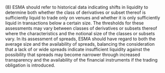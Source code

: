 (8) ESMA should refer to historical data indicating shifts in liquidity to determine both whether the class of derivatives or subset thereof is sufficiently liquid to trade only on venues and whether it is only sufficiently liquid in transactions below a certain size. The thresholds for these assessments may vary between classes of derivatives or subsets thereof where the characteristics and the notional size of the classes or subsets vary. In its assessment of spreads, ESMA should have regard to both the average size and the availability of spreads, balancing the consideration that a lack of or wide spreads indicate insufficient liquidity against the possibility that spreads may become narrower through increased transparency and the availability of the financial instruments if the trading obligation is introduced.